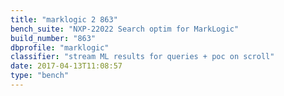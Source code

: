 ```yaml
---
title: "marklogic 2 863"
bench_suite: "NXP-22022 Search optim for MarkLogic"
build_number: "863"
dbprofile: "marklogic"
classifier: "stream ​ML ​results ​for ​queries + poc on scroll"
date: 2017-04-13T11:08:57
type: "bench"
---
```

